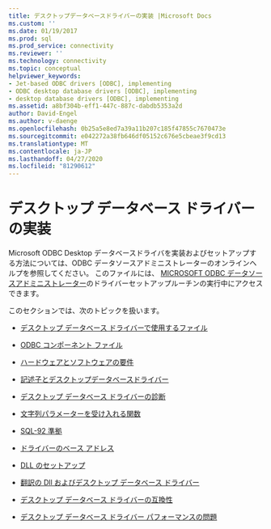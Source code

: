```yaml
---
title: デスクトップデータベースドライバーの実装 |Microsoft Docs
ms.custom: ''
ms.date: 01/19/2017
ms.prod: sql
ms.prod_service: connectivity
ms.reviewer: ''
ms.technology: connectivity
ms.topic: conceptual
helpviewer_keywords:
- Jet-based ODBC drivers [ODBC], implementing
- ODBC desktop database drivers [ODBC], implementing
- desktop database drivers [ODBC], implementing
ms.assetid: a8bf304b-eff1-447c-887c-dabdb5353a2d
author: David-Engel
ms.author: v-daenge
ms.openlocfilehash: 0b25a5e8ed7a39a11b207c185f47855c7670473e
ms.sourcegitcommit: e042272a38fb646df05152c676e5cbeae3f9cd13
ms.translationtype: MT
ms.contentlocale: ja-JP
ms.lasthandoff: 04/27/2020
ms.locfileid: "81290612"
---
```

# <a name="implementing-desktop-database-drivers"></a>デスクトップ データベース ドライバーの実装
Microsoft ODBC Desktop データベースドライバを実装およびセットアップする方法については、ODBC データソースアドミニストレーターのオンラインヘルプを参照してください。 このファイルには、 [MICROSOFT ODBC データソースアドミニストレーター](../../odbc/admin/odbc-data-source-administrator.md)のドライバーセットアップルーチンの実行中にアクセスできます。  
  
 このセクションでは、次のトピックを扱います。  
  
-   [デスクトップ データベース ドライバーで使用するファイル](../../odbc/microsoft/files-to-use-with-the-desktop-database-drivers.md)  
  
-   [ODBC コンポーネント ファイル](../../odbc/microsoft/odbc-component-files.md)  
  
-   [ハードウェアとソフトウェアの要件](../../odbc/microsoft/hardware-and-software-requirements-odbc.md)  
  
-   [記述子とデスクトップデータベースドライバー](../../odbc/microsoft/descriptors-and-desktop-database-drivers.md)  
  
-   [デスクトップ データベース ドライバーの診断](../../odbc/microsoft/diagnostics-for-desktop-database-drivers.md)  
  
-   [文字列パラメーターを受け入れる関数](../../odbc/microsoft/functions-accepting-string-parameters.md)  
  
-   [SQL-92 準拠](../../odbc/microsoft/sql-92-compliance.md)  
  
-   [ドライバーのベース アドレス](../../odbc/microsoft/base-address-of-drivers.md)  
  
-   [DLL のセットアップ](../../odbc/microsoft/setup-dll.md)  
  
-   [翻訳の Dll およびデスクトップ データベース ドライバー](../../odbc/microsoft/translation-dlls-and-desktop-database-drivers.md)  
  
-   [デスクトップ データベース ドライバーの互換性](../../odbc/microsoft/desktop-database-driver-compatibility.md)  
  
-   [デスクトップ データベース ドライバー パフォーマンスの問題](../../odbc/microsoft/desktop-database-driver-performance-issues.md)
